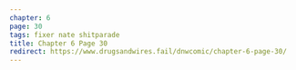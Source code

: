 ```yaml
---
chapter: 6
page: 30
tags: fixer nate shitparade
title: Chapter 6 Page 30
redirect: https://www.drugsandwires.fail/dnwcomic/chapter-6-page-30/
---
```

